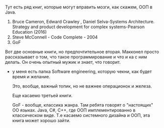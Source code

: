 Тут есть ряд книг, которые могут вправить мозги, как скажем, ООП в Java.

1. Bruce Cameron, Edward Crawley , Daniel Selva-Systems Architecture. Strategy and product development for complex systems-Pearson Education (2016)
2. Steve McConnell - Code Complete - 2004
3. GoF

Вот две основные книги, но предпочтительное вторая.
Макконел просто рассказывает о том, что такое программирование и что и ка с ним делать. Он очень опытный мужик и знает, что говорит.

+ у меня есть папка Software engineering, которую чекни, как будет время и желание.
  
  Это, вообще, важный топик, но не важнее операционок и железа.
  
  Еще касаемо третьей книги.
  
  GoF - вообще, классика жанра. Там ребята говорят о "настоящих" ОО языках. Java, C#, C++, где ООП имплементированно в классическом виде. Т.е касаемо системного дизайна и ООП, эта книга может хорошо зайти.
